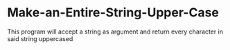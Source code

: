 # Make-an-Entire-String-Upper-Case

This program will accept a string as argument and return every character in said string uppercased
